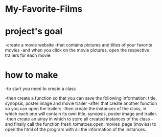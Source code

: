 # My-Favorite-Films

# project's goal
-create a movie website
-that contains pictures and titles of your favorite movies
-and when you click on the movie pictures, open the respective trailers for each movie

# how to make
-to start you need to create a class

-then create a function so that you can save the following information: title, synopsis, poster image and movie trailer
-after that create another function so you can open the trailers
-then create the instances of the class, in which each one will contain its own title, synopsis, poster image and trailer.
-then create an array in which to store all created instances of the class
-and finally call the function fresh_tomatoes.open_movies_page (movies) to open the html of the program with all the information of the instances.





